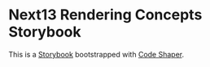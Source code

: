# Next13 Rendering Concepts Storybook

This is a [Storybook](https://storybook.js.org/) bootstrapped with
[Code Shaper](https://code-shaper.dev).
